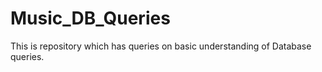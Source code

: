 # Music_DB_Queries
This is repository which has queries on basic understanding of Database queries.
